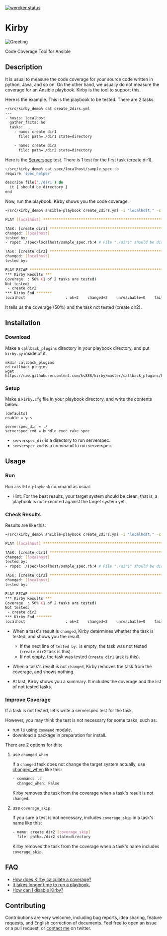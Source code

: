 [![wercker status](https://app.wercker.com/status/aee56ee616161469fb8e0f50fb4a6047/s/master "wercker status")](https://app.wercker.com/project/bykey/aee56ee616161469fb8e0f50fb4a6047)

# Kirby

![Greeting](http://i.imgur.com/0QkGgYC.png)

Code Coverage Tool for Ansible

## Description

It is usual to measure the code coverage for your source code written in python, Java, and so on. On the other hand, we usually do not measure the coverage for an Ansible playbook. Kirby is the tool to support this.

Here is the example. This is the playbook to be tested. There are 2 tasks.

```bash
~/src/kirby_demo% cat create_2dirs.yml
---
- hosts: localhost
  gather_facts: no
  tasks:
    - name: create dir1
      file: path=./dir1 state=directory

    - name: create dir2
      file: path=./dir2 state=directory
```

Here is the [Serverspec](http://serverspec.org/) test. There is 1 test for the first task (create dir1).

```bash
~/src/kirby_demo% cat spec/localhost/sample_spec.rb 
require 'spec_helper'

describe file('./dir1') do
  it { should be_directory }
end
```

Now, run the playbook. Kirby shows you the code coverage.

```bash
~/src/kirby_demo% ansible-playbook create_2dirs.yml -i "localhost," -c local

PLAY [localhost] ************************************************************** 

TASK: [create dir1] *********************************************************** 
changed: [localhost]
tested by: 
- rspec ./spec/localhost/sample_spec.rb:4 # File "./dir1" should be directory

TASK: [create dir2] *********************************************************** 
changed: [localhost]
tested by: 

PLAY RECAP ******************************************************************** 
*** Kirby Results ***
Coverage  : 50% (1 of 2 tasks are tested)
Not tested:
 - create dir2
*** Kirby End *******
localhost                  : ok=2    changed=2    unreachable=0    failed=0   
```

It tells us the coverage (50%) and the task not tested (create dir2).

## Installation

### Download

Make a `callback_plugins` directory in your playbook directory, and put `kirby.py` inside of it.

```
mkdir callback_plugins
cd callback_plugins
wget https://raw.githubusercontent.com/ks888/kirby/master/callback_plugins/kirby.py
```

### Setup

Make a `kirby.cfg` file in your playbook directory, and write the contents below.

```
[defaults]
enable = yes

serverspec_dir = ./
serverspec_cmd = bundle exec rake spec
```

* `serverspec_dir` is a directory to run serverspec.
* `serverspec_cmd` is a command to run serverspec.

## Usage

### Run

Run `ansible-playbook` command as usual.

* Hint: For the best results, your target system should be clean, that is, a playbook is not executed against the target system yet.

### Check Results

Results are like this:

```bash
~/src/kirby_demo% ansible-playbook create_2dirs.yml -i "localhost," -c local

PLAY [localhost] ************************************************************** 

TASK: [create dir1] *********************************************************** 
changed: [localhost]
tested by: 
- rspec ./spec/localhost/sample_spec.rb:4 # File "./dir1" should be directory

TASK: [create dir2] *********************************************************** 
changed: [localhost]
tested by: 

PLAY RECAP ******************************************************************** 
*** Kirby Results ***
Coverage  : 50% (1 of 2 tasks are tested)
Not tested:
 - create dir2
*** Kirby End *******
localhost                  : ok=2    changed=2    unreachable=0    failed=0   
```

* When a task's result is `changed`, Kirby determines whether the task is tested, and shows you the result.
    * If the next line of `tested by:` is empty, the task was not tested (`create dir2` task is this).
    * If not empty, the task was tested (`create dir1` task is this).

* When a task's result is not `changed`, Kirby removes the task from the coverage, and shows nothing.

* At last, Kirby shows you a summary. It includes the coverage and the list of not tested tasks.

### Improve Coverage

If a task is not tested, let's write a serverspec test for the task.

However, you may think the test is not necessary for some tasks, such as:

* run `ls` using `command` module.
* download a package in preparation for install.

There are 2 options for this:

1. use `changed_when`

    If a `changed` task does not change the target system actually, use [changed_when](http://docs.ansible.com/ansible/playbooks_error_handling.html#overriding-the-changed-result) like this:

    ```bash
    - command: ls
      changed_when: False
    ```

    Kirby removes the task from the coverage when a task's result is not `changed`.

2. use `coverage_skip`

    If you sure a test is not necessary, includes `coverage_skip` in a task's name like this:

    ```bash
    - name: create dir2 [coverage_skip]
      file: path=./dir2 state=directory
    ```

    Kirby removes the task from the coverage when a task's name includes `coverage_skip`.

## FAQ

* [How does Kirby calculate a coverage?](https://github.com/ks888/kirby/blob/master/FAQ.md#work)
* [It takes longer time to run a playbook.](https://github.com/ks888/kirby/blob/master/FAQ.md#slow)
* [How can I disable Kirby?](https://github.com/ks888/kirby/blob/master/FAQ.md#disable)

## Contributing

Contributions are very welcome, including bug reports, idea sharing, feature requests, and English correction of documents. Feel free to open an issue or a pull request, or [contact me](https://twitter.com/ks888sk) on twitter.
